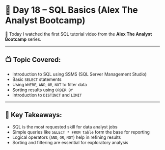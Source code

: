 # 📅 Day 18 – SQL Basics (Alex The Analyst Bootcamp)

🎥 Today I watched the first SQL tutorial video from the **Alex The Analyst Bootcamp** series.

---

## 📺 Topic Covered:
- Introduction to SQL using SSMS (SQL Server Management Studio)
- Basic `SELECT` statements
- Using `WHERE`, `AND`, `OR`, `NOT` to filter data
- Sorting results using `ORDER BY`
- Introduction to `DISTINCT` and `LIMIT`

---

## 🧠 Key Takeaways:
- SQL is the most requested skill for data analyst jobs
- Simple queries like `SELECT * FROM table` form the base for reporting
- Logical operators (`AND`, `OR`, `NOT`) help in refining results
- Sorting and filtering are essential for exploratory analysis

